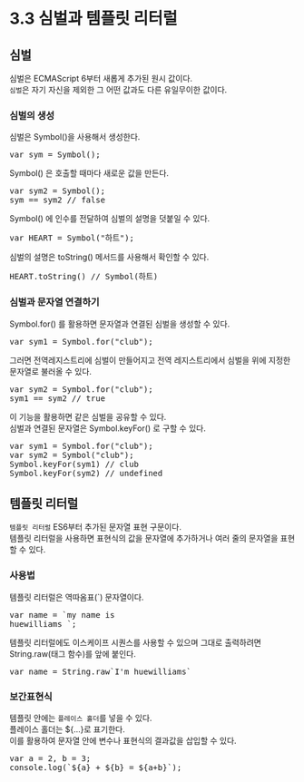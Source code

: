 3.3 심벌과 템플릿 리터럴
=============
## 심벌
심벌은 ECMAScript 6부터 새롭게 추가된 원시 값이다.  
`심벌`은 자기 자신을 제외한 그 어떤 값과도 다른 유일무이한 값이다.  

### 심벌의 생성
심벌은 Symbol()을 사용해서 생성한다.  
<pre>var sym = Symbol();</pre>

Symbol() 은 호출할 때마다 새로운 값을 만든다.  
<pre>var sym2 = Symbol();
sym == sym2 // false</pre>

Symbol() 에 인수를 전달하여 심벌의 설명을 덧붙일 수 있다.  
<pre>var HEART = Symbol("하트");</pre>

심벌의 설명은 toString() 메서드를 사용해서 확인할 수 있다.
<pre>HEART.toString() // Symbol(하트)</pre>

### 심벌과 문자열 연결하기
Symbol.for() 를 활용하면 문자열과 연결된 심벌을 생성할 수 있다.  
<pre>var sym1 = Symbol.for("club");</pre>
그러면 전역레지스트리에 심벌이 만들어지고 전역 레지스트리에서 심벌을 위에 지정한 문자열로 불러올 수 있다.  
<pre>var sym2 = Symbol.for("club");
sym1 == sym2 // true</pre>
이 기능을 활용하면 같은 심벌을 공유할 수 있다.  
심벌과 연결된 문자열은 Symbol.keyFor() 로 구할 수 있다.  
<pre>var sym1 = Symbol.for("club");
var sym2 = Symbol("club");
Symbol.keyFor(sym1) // club
Symbol.keyFor(sym2) // undefined</pre>

## 템플릿 리터럴
`템플릿 리터럴` ES6부터 추가된 문자열 표현 구문이다.  
템플릿 리터럴을 사용하면 표현식의 값을 문자열에 추가하거나 여러 줄의 문자열을 표현할 수 있다.
### 사용법
템플릿 리터럴은 역따옴표(`) 문자열이다.  
<pre>
var name = `my name is
huewilliams `;
</pre>

템플릿 리터럴에도 이스케이프 시퀀스를 사용할 수 있으며 그대로 출력하려면 String.raw(태그 함수)를 앞에 붙인다.
<pre>var name = String.raw`I'm huewilliams`</pre>
### 보간표현식
템플릿 안에는 `플레이스 홀더`를 넣을 수 있다.  
플레이스 홀더는 ${...}로 표기한다.  
이를 활용하여 문자열 안에 변수나 표현식의 결과값을 삽입할 수 있다.
<pre>var a = 2, b = 3;
console.log(`${a} + ${b} = ${a+b}`);</pre>